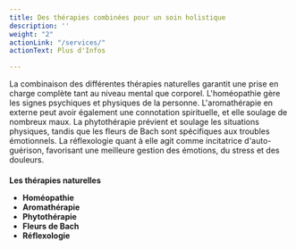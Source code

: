 ```yaml
---
title: Des thérapies combinées pour un soin holistique
description: ''
weight: "2"
actionLink: "/services/"
actionText: Plus d'Infos

---
```

La combinaison des différentes thérapies naturelles garantit une prise en charge complète tant au niveau mental que corporel. L'homéopathie gère les signes psychiques et physiques de la personne. L'aromathérapie en externe peut avoir également une connotation spirituelle, et elle soulage de nombreux maux. La phytothérapie prévient et soulage les situations physiques, tandis que les fleurs de Bach sont spécifiques aux troubles émotionnels. La réflexologie quant à elle agit comme incitatrice d'auto-guérison, favorisant une meilleure gestion des émotions, du stress et des douleurs.

<h4 class = "title is-spaced text-color-blue"> Les thérapies naturelles

* Homéopathie
* Aromathérapie
* Phytothérapie
* Fleurs de Bach
* Réflexologie